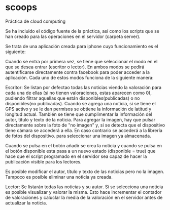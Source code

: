 # scoops
Práctica de cloud computing

Se ha incluido el código fuente de la práctica, así como los scripts que se han creado para las operaciones en el servidor (carpeta server). 

Se trata de una aplicación creada para iphone cuyo funcionamiento es el siguiente:

Cuando se entra por primera vez, se tiene que seleccionar el modo en el que se desea entrar (escritor o lector). En ambos modos se pedirá autentificarse directamente contra facebook para poder acceder a la aplicación. Cada uno de estos modos funciona de la siguiente manera:

Escritor: Se listan por defectao todas las noticias viendo la valoración para cada una de ellas (si no tienen valoraciones, estas aparecen como 0), pudiendo filtrar aquellas que están disponibles(publicadas) o no disponibles(no publicadas). Cuando se agrega una noticia, si se tiene el GPS activo y se le dan permisos se obtiene la información de latitud y longitud actual. También se tiene que cumplimentar la información del autor, título y texto de la noticia. Para agregar la imagen, hay que pulsar directamente sobre la foto de "no imagen" y, si se detecta que el dispositivo tiene cámara se accederá a ella. En caso contrario se accederá a la librería de fotos del dispositivo. para seleccionar una imagen ya almacenada.

Cuando se pulsa en el botón añadir se crea la noticia y cuando se pulsa en el botón disponible esta pasa a un nuevo estado (disponible = true) que hace que el script programado en el servidor sea capaz de hacer la publicación visible para los lectores.

Es posible modificar el autor, título y texto de las noticias pero no la imagen. Tampoco es posible eliminar una noticia ya creada. 

Lector: Se listarán todas las noticias y su autor. Si se selecciona una noticia es posible visualizar y valorar la misma. Esto hace incrementar el contador de valoraciones y caluclar la media de la valoración en el servidor antes de actualizar la noticia.


